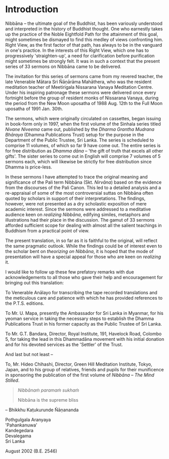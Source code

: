 # Introduction

Nibbāna – the ultimate goal of the Buddhist, has been variously understood
and interpreted in the history of Buddhist thought. One who earnestly takes up
the practice of the Noble Eightfold Path for the attainment of this goal, might
sometimes be dismayed to find this medley of views confronting him. Right View,
as the first factor of that path, has always to be in the vanguard in one's
practice. In the interests of this Right View, which one has to progressively
'straighten-up', a need for clarification before purification might sometimes be
strongly felt. It was in such a context that the present series of 33 sermons on
Nibbāna came to be delivered.

The invitation for this series of sermons came from my revered teacher, the late
Venerable Mātara Sri Ñāṇārāma Mahāthera, who was the resident meditation teacher
of Meetirigala Nissarana Vanaya Meditation Centre. Under his inspiring patronage
these sermons were delivered once every fortnight before the group of resident
monks of Nissarana Vanaya, during the period from
the New Moon uposatha of 1988 Aug. 12th
to the Full Moon uposatha of 1991 Jan. 30th.

The sermons, which were originally circulated on cassettes, began issuing in
book-form only in 1997, when the first volume of the Sinhala series titled
*Nivane Niveema* came out, published by the *Dharma Grantha Mudrana Bhāraya*
(Dhamma Publications Trust) setup for the purpose in the Department of the
Public Trustee, Sri Lanka. The series is scheduled to comprise 11 volumes, of
which so far 9 have come out. The entire series is for free distribution as
*Dhamma dāna* – 'the gift of truth that excels all other gifts'. The sister
series to come out in English will comprise 7 volumes of 5 sermons each, which
will likewise be strictly for free distribution since Dhamma is price-less.

In these sermons I have attempted to trace the original meaning and significance
of the Pali term Nibbāna (Skt. *Nirvāna*) based on the evidence from the
discourses of the Pali Canon. This led to a detailed analysis and a re-appraisal
of some of the most controversial suttas on Nibbāna often quoted by scholars
in support of their interpretations. The findings, however, were not presented
as a dry scholastic exposition of mere academic interest. Since the sermons were
addressed to a meditative audience keen on *realizing Nibbāna*, edifying
similes, metaphors and illustrations had their place in the discussion. The
gamut of 33 sermons afforded sufficient scope for dealing with almost all the
salient teachings in Buddhism from a practical point of view.

The present translation, in so far as it is faithful to the original, will
reflect the same pragmatic outlook. While the findings could be of interest even
to the scholar bent on *theorizing on Nibbāna*, it is hoped that the mode of
presentation will have a special appeal for those who are keen on *realizing*
it.

I would like to follow up these few prefatory remarks with due acknowledgements
to all those who gave their help and encouragement for bringing out this
translation:

To Venerable Anālayo for transcribing the tape recorded
translations and the meticulous care and patience with which he
has provided references to the P.T.S. editions.

To Mr. U. Mapa, presently the Ambassador for Sri Lanka in Myanmar, for his
yeoman service in taking the necessary steps to establish the Dhamma
Publications Trust in his former capacity as the Public Trustee of Sri Lanka.

To Mr. G.T. Bandara, Director, Royal Institute, 191, Havelock Road, Colombo 5,
for taking the lead in this Dhammadāna movement with his initial donation and
for his devoted services as the 'Settler' of the Trust.

And last but not least –

To, Mr. Hideo Chihashi, Director, Green Hill Meditation Institute, Tokyo, Japan,
and to his group of relatives, friends and pupils for their munificence in
sponsoring the publication of the first volume of *Nibbāna – The Mind Stilled*.

> *Nibbānaṁ paramaṁ sukhaṁ*
>
> Nibbāna is the supreme bliss

– Bhikkhu Kaṭukurunde Ñāṇananda

Pothgulgala Aranyaya \
'Pahankanuwa' \
Kandegedara \
Devalegama \
Sri Lanka

August 2002 (B.E. 2546)
